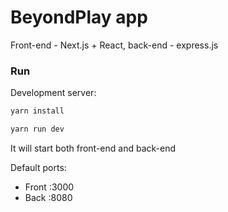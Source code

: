 # BeyondPlay app

Front-end - Next.js + React, back-end - express.js

### Run

Development server:

```bash
yarn install

yarn run dev
```

It will start both front-end and back-end

Default ports:

- Front :3000
- Back :8080
